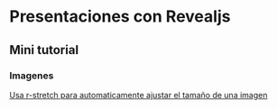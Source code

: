 # Presentaciones con Revealjs

## Mini tutorial

### Imagenes

[Usa r-stretch para automaticamente ajustar el tamaño de una imagen](https://revealjs.com/layout/#stretch)
